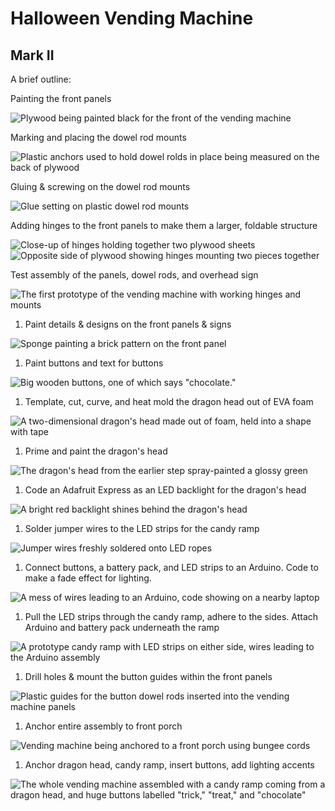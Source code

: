 # Halloween Vending Machine

## Mark II

A brief outline:

Painting the front panels 

![Plywood being painted black for the front of the vending machine](images/front_panel_paint.png)

Marking and placing the dowel rod mounts 

![Plastic anchors used to hold dowel rolds in place being measured on the back of plywood](images/dowel_mount_placement.png)

Gluing & screwing on the dowel rod mounts 

![Glue setting on plastic dowel rod mounts](images/dowel_mount_glue.png)

Adding hinges to the front panels to make them a larger, foldable structure 

![Close-up of hinges holding together two plywood sheets](images/panel_hinges.png) ![Opposite side of plywood showing hinges mounting two pieces together](images/panel_back_hinges.png)

Test assembly of the panels, dowel rods, and overhead sign 

![The first prototype of the vending machine with working hinges and mounts](images/panel_assembly.png)

1. Paint details & designs on the front panels & signs 

![Sponge painting a brick pattern on the front panel](images/front_panel_detail_paint.png)

1. Paint buttons and text for buttons 

![Big wooden buttons, one of which says "chocolate."](images/buttons_painting.png)

1. Template, cut, curve, and heat mold the dragon head out of EVA foam 

![A two-dimensional dragon's head made out of foam, held into a shape with tape](images/dragon_foam_molded.png)

1. Prime and paint the dragon's head 

![The dragon's head from the earlier step spray-painted a glossy green](images/dragon_painted.png)

1. Code an Adafruit Express as an LED backlight for the dragon's head 

![A bright red backlight shines behind the dragon's head](images/dragon_backlit.png)

1. Solder jumper wires to the LED strips for the candy ramp 

![Jumper wires freshly soldered onto LED ropes](images/led_jumper_solder.png)

1. Connect buttons, a battery pack, and LED strips to an Arduino. Code to make a fade effect for lighting. 

![A mess of wires leading to an Arduino, code showing on a nearby laptop](images/led_arduino.png)

1. Pull the LED strips through the candy ramp, adhere to the sides. Attach Arduino and battery pack underneath the ramp 

![A prototype candy ramp with LED strips on either side, wires leading to the Arduino assembly](images/dragon_ramp_led_test.png)

1. Drill holes & mount the button guides within the front panels 

![Plastic guides for the button dowel rods inserted into the vending machine panels](images/button_guides.png)

1. Anchor entire assembly to front porch 

![Vending machine being anchored to a front porch using bungee cords](images/panel_anchoring.png)

1. Anchor dragon head, candy ramp, insert buttons, add lighting accents 

![The whole vending machine assembled with a candy ramp coming from a dragon head, and huge buttons labelled "trick," "treat," and "chocolate"](images/final_survived.png)